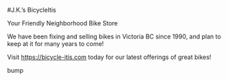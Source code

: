 #J.K.’s BicycleItis

Your Friendly Neighborhood Bike Store

We have been fixing and selling bikes in Victoria BC since 1990, and plan to keep at it for many years to come!

Visit https://bicycle-itis.com today for our latest offerings of great bikes!

bump
